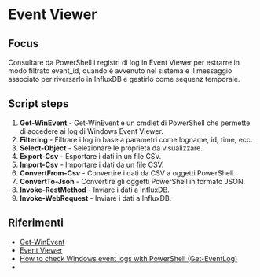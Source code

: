 # Event Viewer

## Focus

Consultare da PowerShell i registri di log in Event Viewer per estrarre in modo filtrato event_id, quando è avvenuto nel sistema e il messaggio associato per riversarlo in InfluxDB e gestirlo come sequenz temporale.

## Script steps

1. **Get-WinEvent** - Get-WinEvent é un cmdlet di PowerShell che permette di accedere ai log di Windows Event Viewer.
2. **Filtering** - Filtrare i log in base a parametri come logname, id, time, ecc.
3. **Select-Object** - Selezionare le proprietà da visualizzare.
4. **Export-Csv** - Esportare i dati in un file CSV.
5. **Import-Csv** - Importare i dati da un file CSV.
6. **ConvertFrom-Csv** - Convertire i dati da CSV a oggetti PowerShell.
7. **ConvertTo-Json** - Convertire gli oggetti PowerShell in formato JSON.
8. **Invoke-RestMethod** - Inviare i dati a InfluxDB.
9. **Invoke-WebRequest** - Inviare i dati a InfluxDB.




## Riferimenti

- [Get-WinEvent](https://docs.microsoft.com/en-us/powershell/module/microsoft.powershell.diagnostics/get-winevent?view=powershell-7.1)
- [Event Viewer](https://docs.microsoft.com/en-us/windows/win32/eventlog/event-viewer)
- [How to check Windows event logs with PowerShell (Get-EventLog)](https://www.codetwo.com/admins-blog/how-to-check-event-logs-with-powershell-get-eventlog/)
- 